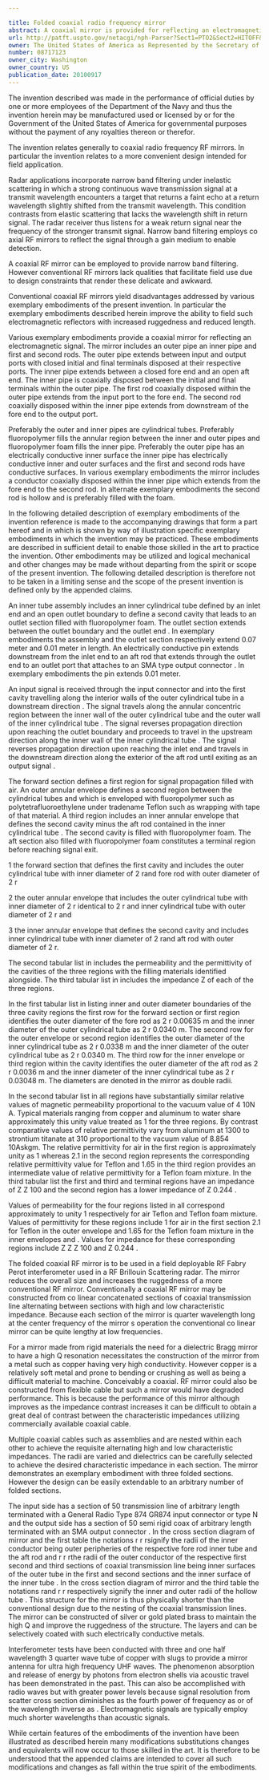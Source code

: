 ```yaml
---

title: Folded coaxial radio frequency mirror
abstract: A coaxial mirror is provided for reflecting an electromagnetic signal. The mirror includes an outer pipe, an inner pipe, and first and second rods. The outer pipe extends between input and output ports, with closed initial and final terminals disposed at their respective ports. The inner pipe extends between a closed fore end and an open aft end. The inner pipe is coaxially disposed between the initial and final terminals within the outer pipe. The first rod, coaxially disposed within the outer pipe, extends from the input port to the fore end. The second rod, coaxially disposed within the inner pipe, extends from downstream of the fore end to the output port. Preferably, the first and second pipes are cylindrical tubes. Preferably, fluoropolymer fills the annular region between the inner and outer pipes, and fluoropolymer foam fills the inner pipe. Preferably, the first pipe has an electrically conductive inner surface, the second pipe has electrically conductive inner and outer surfaces, and the first and second rods have conductive surfaces. A first embodiment includes a conductor, coaxially disposed within the inner pipe, that extends from the fore end to the second rod. In a second embodiment, the second rod is hollow, and is preferably filled with the foam.
url: http://patft.uspto.gov/netacgi/nph-Parser?Sect1=PTO2&Sect2=HITOFF&p=1&u=%2Fnetahtml%2FPTO%2Fsearch-adv.htm&r=1&f=G&l=50&d=PALL&S1=08717123&OS=08717123&RS=08717123
owner: The United States of America as Represented by the Secretary of the Navy
number: 08717123
owner_city: Washington
owner_country: US
publication_date: 20100917
---
```

The invention described was made in the performance of official duties by one or more employees of the Department of the Navy and thus the invention herein may be manufactured used or licensed by or for the Government of the United States of America for governmental purposes without the payment of any royalties thereon or therefor.

The invention relates generally to coaxial radio frequency RF mirrors. In particular the invention relates to a more convenient design intended for field application.

Radar applications incorporate narrow band filtering under inelastic scattering in which a strong continuous wave transmission signal at a transmit wavelength encounters a target that returns a faint echo at a return wavelength slightly shifted from the transmit wavelength. This condition contrasts from elastic scattering that lacks the wavelength shift in return signal. The radar receiver thus listens for a weak return signal near the frequency of the stronger transmit signal. Narrow band filtering employs co axial RF mirrors to reflect the signal through a gain medium to enable detection.

A coaxial RF mirror can be employed to provide narrow band filtering. However conventional RF mirrors lack qualities that facilitate field use due to design constraints that render these delicate and awkward.

Conventional coaxial RF mirrors yield disadvantages addressed by various exemplary embodiments of the present invention. In particular the exemplary embodiments described herein improve the ability to field such electromagnetic reflectors with increased ruggedness and reduced length.

Various exemplary embodiments provide a coaxial mirror for reflecting an electromagnetic signal. The mirror includes an outer pipe an inner pipe and first and second rods. The outer pipe extends between input and output ports with closed initial and final terminals disposed at their respective ports. The inner pipe extends between a closed fore end and an open aft end. The inner pipe is coaxially disposed between the initial and final terminals within the outer pipe. The first rod coaxially disposed within the outer pipe extends from the input port to the fore end. The second rod coaxially disposed within the inner pipe extends from downstream of the fore end to the output port.

Preferably the outer and inner pipes are cylindrical tubes. Preferably fluoropolymer fills the annular region between the inner and outer pipes and fluoropolymer foam fills the inner pipe. Preferably the outer pipe has an electrically conductive inner surface the inner pipe has electrically conductive inner and outer surfaces and the first and second rods have conductive surfaces. In various exemplary embodiments the mirror includes a conductor coaxially disposed within the inner pipe which extends from the fore end to the second rod. In alternate exemplary embodiments the second rod is hollow and is preferably filled with the foam.

In the following detailed description of exemplary embodiments of the invention reference is made to the accompanying drawings that form a part hereof and in which is shown by way of illustration specific exemplary embodiments in which the invention may be practiced. These embodiments are described in sufficient detail to enable those skilled in the art to practice the invention. Other embodiments may be utilized and logical mechanical and other changes may be made without departing from the spirit or scope of the present invention. The following detailed description is therefore not to be taken in a limiting sense and the scope of the present invention is defined only by the appended claims.

An inner tube assembly includes an inner cylindrical tube defined by an inlet end and an open outlet boundary to define a second cavity that leads to an outlet section filled with fluoropolymer foam. The outlet section extends between the outlet boundary and the outlet end . In exemplary embodiments the assembly and the outlet section respectively extend 0.07 meter and 0.01 meter in length. An electrically conductive pin extends downstream from the inlet end to an aft rod that extends through the outlet end to an outlet port that attaches to an SMA type output connector . In exemplary embodiments the pin extends 0.01 meter.

An input signal is received through the input connector and into the first cavity travelling along the interior walls of the outer cylindrical tube in a downstream direction . The signal travels along the annular concentric region between the inner wall of the outer cylindrical tube and the outer wall of the inner cylindrical tube . The signal reverses propagation direction upon reaching the outlet boundary and proceeds to travel in the upstream direction along the inner wall of the inner cylindrical tube . The signal reverses propagation direction upon reaching the inlet end and travels in the downstream direction along the exterior of the aft rod until exiting as an output signal .

The forward section defines a first region for signal propagation filled with air. An outer annular envelope defines a second region between the cylindrical tubes and which is enveloped with fluoropolymer such as polytetrafluoroethylene under tradename Teflon such as wrapping with tape of that material. A third region includes an inner annular envelope that defines the second cavity minus the aft rod contained in the inner cylindrical tube . The second cavity is filled with fluoropolymer foam. The aft section also filled with fluoropolymer foam constitutes a terminal region before reaching signal exit.

 1 the forward section that defines the first cavity and includes the outer cylindrical tube with inner diameter of 2 rand fore rod with outer diameter of 2 r 

 2 the outer annular envelope that includes the outer cylindrical tube with inner diameter of 2 r identical to 2 r and inner cylindrical tube with outer diameter of 2 r and

 3 the inner annular envelope that defines the second cavity and includes inner cylindrical tube with inner diameter of 2 rand aft rod with outer diameter of 2 r.

The second tabular list in includes the permeability and the permittivity of the cavities of the three regions with the filling materials identified alongside. The third tabular list in includes the impedance Z of each of the three regions.

In the first tabular list in listing inner and outer diameter boundaries of the three cavity regions the first row for the forward section or first region identifies the outer diameter of the fore rod as 2 r 0.00635 m and the inner diameter of the outer cylindrical tube as 2 r 0.0340 m. The second row for the outer envelope or second region identifies the outer diameter of the inner cylindrical tube as 2 r 0.0338 m and the inner diameter of the outer cylindrical tube as 2 r 0.0340 m. The third row for the inner envelope or third region within the cavity identifies the outer diameter of the aft rod as 2 r 0.0036 m and the inner diameter of the inner cylindrical tube as 2 r 0.03048 m. The diameters are denoted in the mirror as double radii.

In the second tabular list in all regions have substantially similar relative values of magnetic permeability proportional to the vacuum value of 4 10N A. Typical materials ranging from copper and aluminum to water share approximately this unity value treated as 1 for the three regions. By contrast comparative values of relative permittivity vary from aluminum at 1300 to strontium titanate at 310 proportional to the vacuum value of 8.854 10Askgm. The relative permittivity for air in the first region is approximately unity as 1 whereas 2.1 in the second region represents the corresponding relative permittivity value for Teflon and 1.65 in the third region provides an intermediate value of relative permittivity for a Teflon foam mixture. In the third tabular list the first and third and terminal regions have an impedance of Z Z 100 and the second region has a lower impedance of Z 0.244 .

Values of permeability for the four regions listed in all correspond approximately to unity 1 respectively for air Teflon and Teflon foam mixture. Values of permittivity for these regions include 1 for air in the first section 2.1 for Teflon in the outer envelope and 1.65 for the Teflon foam mixture in the inner envelopes and . Values for impedance for these corresponding regions include Z Z Z 100 and Z 0.244 .

The folded coaxial RF mirror is to be used in a field deployable RF Fabry Perot interferometer used in a RF Brillouin Scattering radar. The mirror reduces the overall size and increases the ruggedness of a more conventional RF mirror. Conventionally a coaxial RF mirror may be constructed from co linear concatenated sections of coaxial transmission line alternating between sections with high and low characteristic impedance. Because each section of the mirror is quarter wavelength long at the center frequency of the mirror s operation the conventional co linear mirror can be quite lengthy at low frequencies.

For a mirror made from rigid materials the need for a dielectric Bragg mirror to have a high Q resonation necessitates the construction of the mirror from a metal such as copper having very high conductivity. However copper is a relatively soft metal and prone to bending or crushing as well as being a difficult material to machine. Conceivably a coaxial. RF mirror could also be constructed from flexible cable but such a mirror would have degraded performance. This is because the performance of this mirror although improves as the impedance contrast increases it can be difficult to obtain a great deal of contrast between the characteristic impedances utilizing commercially available coaxial cable.

Multiple coaxial cables such as assemblies and are nested within each other to achieve the requisite alternating high and low characteristic impedances. The radii are varied and dielectrics can be carefully selected to achieve the desired characteristic impedance in each section. The mirror demonstrates an exemplary embodiment with three folded sections. However the design can be easily extendable to an arbitrary number of folded sections.

The input side has a section of 50 transmission line of arbitrary length terminated with a General Radio Type 874 GR874 input connector or type N and the output side has a section of 50 semi rigid coax of arbitrary length terminated with an SMA output connector . In the cross section diagram of mirror and the first table the notations r r rsignify the radii of the inner conductor being outer peripheries of the respective fore rod inner tube and the aft rod and r r rthe radii of the outer conductor of the respective first second and third sections of coaxial transmission line being inner surfaces of the outer tube in the first and second sections and the inner surface of the inner tube . In the cross section diagram of mirror and the third table the notations rand r r respectively signify the inner and outer radii of the hollow tube . This structure for the mirror is thus physically shorter than the conventional design due to the nesting of the coaxial transmission lines. The mirror can be constructed of silver or gold plated brass to maintain the high Q and improve the ruggedness of the structure. The layers and can be selectively coated with such electrically conductive metals.

Interferometer tests have been conducted with three and one half wavelength 3 quarter wave tube of copper with slugs to provide a mirror antenna for ultra high frequency UHF waves. The phenomenon absorption and release of energy by photons from electron shells via acoustic travel has been demonstrated in the past. This can also be accomplished with radio waves but with greater power levels because signal resolution from scatter cross section diminishes as the fourth power of frequency as or of the wavelength inverse as . Electromagnetic signals are typically employ much shorter wavelengths than acoustic signals.

While certain features of the embodiments of the invention have been illustrated as described herein many modifications substitutions changes and equivalents will now occur to those skilled in the art. It is therefore to be understood that the appended claims are intended to cover all such modifications and changes as fall within the true spirit of the embodiments.

